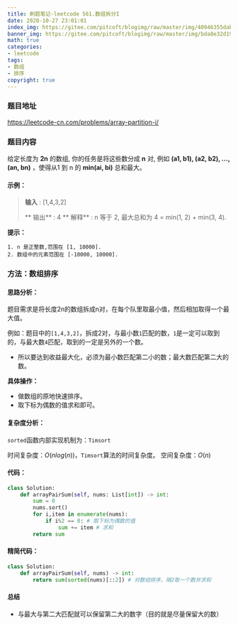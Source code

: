 ```yaml
---
title: 刷题笔记-leetcode 561.数组拆分I
date: 2020-10-27 23:01:01
index_img: https://gitee.com/pitcoft/blogimg/raw/master/img/40946355dabb3d8f6e0c8e1f3ca9d11e%20(1).jpg
banner_img: https://gitee.com/pitcoft/blogimg/raw/master/img/bda8e32d19707e8ac881c6a8ee9cd733.jpg
math: true
categories:
- leetcode
tags:
- 数组
- 排序
copyright: true
---
```

### 题目地址
<https://leetcode-cn.com/problems/array-partition-i/>

### 题目内容

给定长度为 **2n** 的数组, 你的任务是将这些数分成 **n** 对, 例如 **(a1, b1), (a2, b2), ..., (an, bn)** ，使得从1 到 n 的 **min(ai, bi)** 总和最大。

#### 示例：

> **输入** : [1,4,3,2]
>
> ** 输出** : 4
> ** 解释**  : n 等于 2, 最大总和为 4 = min(1, 2) + min(3, 4).

**提示：**

	1. n 是正整数,范围在 [1, 10000].
	2. 数组中的元素范围在 [-10000, 10000].

### 方法：数组排序
#### 思路分析：
题目需求是将长度2n的数组拆成n对，在每个队里取最小值，然后相加取得一个最大值。

例如：题目中的`[1,4,3,2]`，拆成2对，与最小数`1`匹配的数，`1`是一定可以取到的，与最大数`4`匹配，取到的一定是另外的一个数。

- 所以要达到收益最大化，必须为最小数匹配第二小的数；最大数匹配第二大的数。

**具体操作：**

- 做数组的原地快速排序。
- 取下标为偶数的值求和即可。

#### 复杂度分析：

`sorted`函数内部实现机制为：`Timsort`

时间复杂度：$O(nlog(n))$，`Timsort`算法的时间复杂度。
空间复杂度：$O(n)$

#### 代码：
```python
class Solution:
    def arrayPairSum(self, nums: List[int]) -> int:
        sum = 0
        nums.sort()
        for i,item in enumerate(nums):
            if i%2 == 0: # 取下标为偶数的值
                sum += item # 求和
        return sum
```
#### 精简代码：

```python
class Solution:
    def arrayPairSum(self, nums) -> int:
        return sum(sorted(nums)[::2]) # 对数组排序，隔2取一个数并求和
```
#### 总结
- 与最大与第二大匹配就可以保留第二大的数字（目的就是尽量保留大的数）